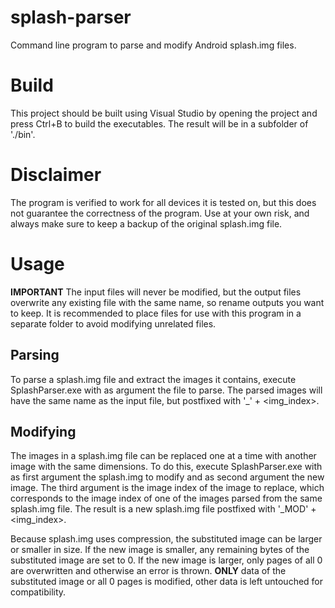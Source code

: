# splash-parser
Command line program to parse and modify Android splash.img files.

# Build
This project should be built using Visual Studio by opening the project and press Ctrl+B to build the executables. The result will be in a subfolder of './bin'.

# Disclaimer
The program is verified to work for all devices it is tested on, but this does not guarantee the correctness of the program. Use at your own risk, and always make sure to keep a backup of the original splash.img file.

# Usage
**IMPORTANT** The input files will never be modified, but the output files overwrite any existing file with the same name, so rename outputs you want to keep. It is recommended to place files for use with this program in a separate folder to avoid modifying unrelated files.

## Parsing
To parse a splash.img file and extract the images it contains, execute SplashParser.exe with as argument the file to parse. The parsed images will have the same name as the input file, but postfixed with '_' + \<img_index\>.

## Modifying
The images in a splash.img file can be replaced one at a time with another image with the same dimensions. To do this, execute SplashParser.exe with as first argument the splash.img to modify and as second argument the new image. The third argument is the image index of the image to replace, which corresponds to the image index of one of the images parsed from the same splash.img file. The result is a new splash.img file postfixed with '_MOD' + \<img_index\>.

Because splash.img uses compression, the substituted image can be larger or smaller in size. If the new image is smaller, any remaining bytes of the substituted image are set to 0. If the new image is larger, only pages of all 0 are overwritten and otherwise an error is thrown. **ONLY** data of the substituted image or all 0 pages is modified, other data is left untouched for compatibility.
